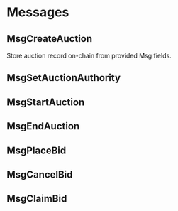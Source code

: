# Messages

## MsgCreateAuction

Store auction record on-chain from provided Msg fields.

## MsgSetAuctionAuthority

## MsgStartAuction

## MsgEndAuction

## MsgPlaceBid

## MsgCancelBid

## MsgClaimBid
